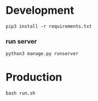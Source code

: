# Development

```
pip3 install -r requirements.txt
```

### run server
```
python3 manage.py runserver
```

# Production

```
bash run.sh
```